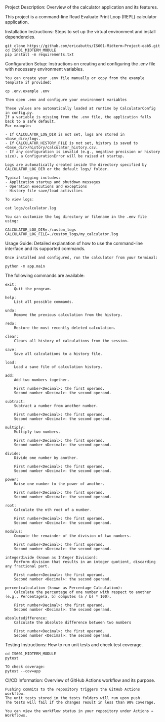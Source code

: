Project Description: Overview of the calculator application and its features.

This project is a command-line Read Evaluate Print Loop (REPL) calculator application.

Installation Instructions: Steps to set up the virtual environment and install dependencies.

    git clone https://github.com/ericabutts/IS601-Midterm-Project-eab5.git
    cd IS601_MIDTERM_MODULE
    pip install -m requirements.txt

Configuration Setup: Instructions on creating and configuring the .env file with necessary environment variables.

    You can create your .env file manually or copy from the example template if provided:

    cp .env.example .env

    Then open .env and configure your environment variables

    These values are automatically loaded at runtime by CalculatorConfig in config.py.
    If a variable is missing from the .env file, the application falls back to a safe default.
    For example:

    - If CALCULATOR_LOG_DIR is not set, logs are stored in <base_dir>/logs.
    - If CALCULATOR_HISTORY_FILE is not set, history is saved to <base_dir>/history/calculator_history.csv.
    - If any configuration is invalid (e.g., negative precision or history size), a ConfigurationError will be raised at startup.

    Logs are automatically created inside the directory specified by CALCULATOR_LOG_DIR or the default logs/ folder.

    Typical logging includes:
    - Application startup and shutdown messages
    - Operation executions and exceptions
    - History file save/load activities
    
    To view logs:

    cat logs/calculator.log

    You can customize the log directory or filename in the .env file using:

    CALCULATOR_LOG_DIR=./custom_logs
    CALCULATOR_LOG_FILE=./custom_logs/my_calculator.log

Usage Guide: Detailed explanation of how to use the command-line interface and its supported commands.

    Once installed and configured, run the calculator from your terminal:

    python -m app.main

The following commands are available:

    exit:
        Quit the program.

    help:
        List all possible commands.

    undo:
        Remove the previous calculation from the history.

    redo:
        Restore the most recently deleted calculation.

    clear:
        Clears all history of calculations from the session.

    save: 
        Save all calculations to a history file.

    load:
        Load a save file of calculation history.

    add:
        Add two numbers together.

        First number<Decimal>: the first operand.
        Second number <Decimal>: the second operand.

    subtract:
        Subtract a number from another number.

        First number<Decimal>: the first operand.
        Second number <Decimal>: the second operand.

    multiply:
        Multiply two numbers.

        First number<Decimal>: the first operand.
        Second number <Decimal>: the second operand.

    divide:
        Divide one number by another.

        First number<Decimal>: the first operand.
        Second number <Decimal>: the second operand.

    power: 
        Raise one number to the power of another.

        First number<Decimal>: the first operand.
        Second number <Decimal>: the second operand.

    root: 
        Calculate the nth root of a number.

        First number<Decimal>: the first operand.
        Second number <Decimal>: the second operand.

    modulus: 
        Compute the remainder of the division of two numbers.

        First number<Decimal>: the first operand.
        Second number <Decimal>: the second operand.

    integerdivide (known as Integer Division): 
        Perform division that results in an integer quotient, discarding any fractional part.

        First number<Decimal>: the first operand.
        Second number <Decimal>: the second operand.

    percentcalculation (known as Percentage Calculation): 
        Calculate the percentage of one number with respect to another (e.g., Percentage(a, b) computes (a / b) * 100).

        First number<Decimal>: the first operand.
        Second number <Decimal>: the second operand.

    absolutedifference: 
        Calculate the absolute difference between two numbers

        First number<Decimal>: the first operand.
        Second number <Decimal>: the second operand.

Testing Instructions: How to run unit tests and check test coverage.

    cd IS601_MIDTERM_MODULE
    pytest

    TO check coverage:
    pytest --cov=app

CI/CD Information: Overview of GitHub Actions workflow and its purpose.

    Pushing commits to the repository triggers the GitHub Actions workflow. 
    The unit tests stored in the tests folders will run upon push.
    The tests will fail if the changes result in less than 90% coverage.

    You can view the workflow status in your repository under Actions → Workflows.
